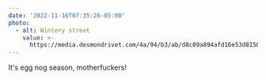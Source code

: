 ```yaml
---
date: '2022-11-16T07:35:26-05:00'
photo:
  - alt: Wintery street
    value: >-
      https://media.desmondrivet.com/4a/94/b3/ab/d8c09a894afd16e53d81506686a6c4c7039cbbf47ef3c871efb1ca93.jpg
---
```


It's egg nog season, motherfuckers!
